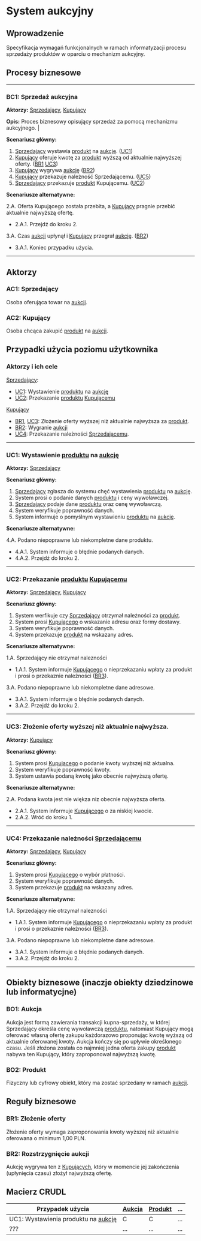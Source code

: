 # System aukcyjny

## Wprowadzenie

Specyfikacja wymagań funkcjonalnych w ramach informatyzacji procesu sprzedaży produktów w oparciu o mechanizm aukcyjny. 

## Procesy biznesowe

---
<a id="bc1"></a>
### BC1: Sprzedaż aukcyjna 

**Aktorzy:** [Sprzedający](#ac1), [Kupujący](#ac2)

**Opis:** Proces biznesowy opisujący sprzedaż za pomocą mechanizmu aukcyjnego. |

**Scenariusz główny:**
1. [Sprzedający](#ac1) wystawia [produkt](#bo2) na [aukcję](#bo1-aukcja). ([UC1](#uc1))
2. [Kupujący](#ac2) oferuje kwotę za [produkt](#bo2) wyższą od aktualnie najwyższej oferty. ([BR1](#br1) [UC3](#uc3))
3. [Kupujący](#ac2) wygrywa [aukcję](#bo1-aukcja) ([BR2](#br2))
4. [Kupujący](#ac2) przekazuje należność Sprzedającemu. ([UC5](#uc4))
5. [Sprzedający](#ac1) przekazuje [produkt](#bo2) Kupującemu. ([UC2](#uc2))

**Scenariusze alternatywne:** 

2.A. Oferta Kupującego została przebita, a [Kupujący](#ac2) pragnie przebić aktualnie najwyższą ofertę.
* 2.A.1. Przejdź do kroku 2.

3.A. Czas [aukcji](#bo1-aukcja) upłynął i [Kupujący](#ac2) przegrał [aukcję](#bo1-aukcja). ([BR2](#br2))
* 3.A.1. Koniec przypadku użycia.

---

## Aktorzy

<a id="ac1"></a>
### AC1: Sprzedający

Osoba oferująca towar na [aukcji](#bo1-aukcja).

<a id="ac2"></a>
### AC2: Kupujący

Osoba chcąca zakupić [produkt](#bo2) na [aukcji](#bo1-aukcja).


## Przypadki użycia poziomu użytkownika

### Aktorzy i ich cele

[Sprzedający](#ac1):
* [UC1](#uc1): Wystawienie [produktu](#bo2) na [aukcję](#bo1-aukcja)
* [UC2](#uc2): Przekazanie [produktu](#bo2) [Kupującemu](#ac2)

[Kupujący](#ac2)
* [BR1](#br1), [UC3](#uc3): Złożenie oferty wyższej niż aktualnie najwyższa za  [produkt](#bo2).
* [BR2](#br2): Wygranie [aukcji](#bo1-aukcja)
* [UC4](#uc4): Przekazanie należności [Sprzedającemu](#ac1).

---
<a id="uc1"></a>
### UC1: Wystawienie [produktu](#bo2) na [aukcję](#bo1-aukcja)

**Aktorzy:** [Sprzedający](#ac1)

**Scenariusz główny:**
1. [Sprzedający](#ac1) zgłasza do systemu chęć wystawienia  [produktu](#bo2) na [aukcję](#bo1-aukcja).
2. System prosi o podanie danych  [produktu](#bo2) i ceny wywoławczej.
3. [Sprzedający](#ac1) podaje dane  [produktu](#bo2) oraz cenę wywoławczą.
4. System weryfikuje poprawność danych.
5. System informuje o pomyślnym wystawieniu  [produktu](#bo2) na [aukcję](#bo1-aukcja).

**Scenariusze alternatywne:** 

4.A. Podano niepoprawne lub niekompletne dane produktu.
* 4.A.1. System informuje o błędnie podanych danych.
* 4.A.2. Przejdź do kroku 2.

---

<a id="uc2"></a>
### UC2: Przekazanie [produktu](#bo2) [Kupującemu](#ac2)

**Aktorzy:** [Sprzedający](#ac1), [Kupujący](#ac2)

**Scenariusz główny:**
1. System werfikuje czy [Sprzedający](#ac1) otrzymał należności za  [produkt](#bo2).
2. System prosi [Kupującego](#ac2) o wskazanie adresu oraz formy dostawy.
3. System weryfikuje poprawność danych.
4. System przekazuje  [produkt](#bo2) na wskazany adres.

**Scenariusze alternatywne:** 

1.A. Sprzedający nie otrzymał nalezności
* 1.A.1. System informuje [Kupującego](#ac2) o nieprzekazaniu wpłaty za produkt i prosi o przekaznie należności ([BR3](#br3)).

3.A. Podano niepoprawne lub niekompletne dane adresowe.
* 3.A.1. System informuje o błędnie podanych danych.
* 3.A.2. Przejdź do kroku 2.
---

<a id="uc3"></a>
### UC3: Złożenie oferty wyższej niż aktualnie najwyższa.

**Aktorzy:** [Kupujący](#ac2)

**Scenariusz główny:**
1. System prosi [Kupującego](#ac2) o podanie kwoty wyższej niż aktualna.
3. System weryfikuje poprawność kwoty.
4. System ustawia podaną kwotę jako obecnie najwyższą ofertę.

**Scenariusze alternatywne:** 

2.A. Podana kwota jest nie więkza niz obecnie najwyższa oferta.
* 2.A.1. System informuje [Kupującego](#ac2) o za niskiej kwocie.
* 2.A.2. Wróć do kroku 1.

---
<a id="uc4"></a>
### UC4: Przekazanie należności [Sprzedającemu](#ac1)

**Aktorzy:** [Sprzedający](#ac1), [Kupujący](#ac2)

**Scenariusz główny:**
1. System prosi [Kupującego](#ac2) o wybór płatności.
3. System weryfikuje poprawność danych.
4. System przekazuje  [produkt](#bo2) na wskazany adres.

**Scenariusze alternatywne:** 

1.A. Sprzedający nie otrzymał nalezności
* 1.A.1. System informuje [Kupującego](#ac2) o nieprzekazaniu wpłaty za produkt i prosi o przekaznie należności ([BR3](#br3)).

3.A. Podano niepoprawne lub niekompletne dane adresowe.
* 3.A.1. System informuje o błędnie podanych danych.
* 3.A.2. Przejdź do kroku 2.
---
## Obiekty biznesowe (inaczje obiekty dziedzinowe lub informatycjne)

<a id="bo1"></a>
### BO1: Aukcja

Aukcja jest formą zawierania transakcji kupna-sprzedaży, w której Sprzedający określa cenę wywoławczą [produktu](#bo2), natomiast Kupujący mogą oferować własną ofertę zakupu każdorazowo proponując kwotę wyższą od aktualnie oferowanej kwoty. Aukcja kończy się po upływie określonego czasu. Jeśli złożona została co najmniej jedna oferta zakupy [produkt](#bo2) nabywa ten Kupujący, który zaproponował najwyższą kwotę. 


<a id="bo2"></a>
### BO2: Produkt

Fizyczny lub cyfrowy obiekt, który ma zostać sprzedany w ramach [aukcji](#bo1-aukcja).

## Reguły biznesowe

<a id="br1"></a>
### BR1: Złożenie oferty

Złożenie oferty wymaga zaproponowania kwoty wyższej niż aktualnie oferowana o minimum 1,00 PLN.


<a id="br2"></a>
### BR2: Rozstrzygnięcie aukcji

Aukcję wygrywa ten z [Kupujących](#ac2), który w momencie jej zakończenia (upłynięcia czasu) złożył najwyższą ofertę.

## Macierz CRUDL


| Przypadek użycia                                  | [Aukcja](#bo1-aukcja) | [Produkt](#bo2) | ... |
| ------------------------------------------------- | ------ | ------- | --- |
| UC1: Wystawienia produktu na [aukcję](#bo1-aukcja)               |    C   |    C    | ... |
| ???                                               |  ...   |  ...    | ... |


